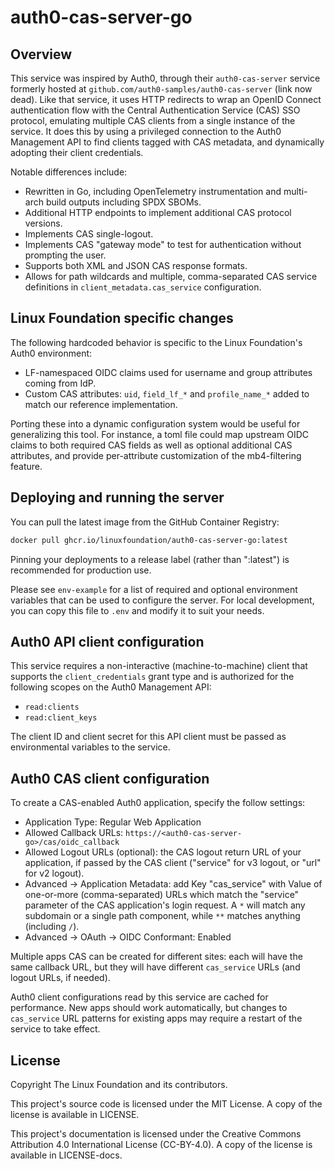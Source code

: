 # auth0-cas-server-go

## Overview

This service was inspired by Auth0, through their `auth0-cas-server` service
formerly hosted at `github.com/auth0-samples/auth0-cas-server` (link now dead).
Like that service, it uses HTTP redirects to wrap an OpenID Connect
authentication flow with the Central Authentication Service (CAS) SSO protocol,
emulating multiple CAS clients from a single instance of the service. It does
this by using a privileged connection to the Auth0 Management API to find
clients tagged with CAS metadata, and dynamically adopting their client
credentials.

Notable differences include:

- Rewritten in Go, including OpenTelemetry instrumentation and multi-arch build
  outputs including SPDX SBOMs.
- Additional HTTP endpoints to implement additional CAS protocol versions.
- Implements CAS single-logout.
- Implements CAS "gateway mode" to test for authentication without prompting
  the user.
- Supports both XML and JSON CAS response formats.
- Allows for path wildcards and multiple, comma-separated CAS service
  definitions in `client_metadata.cas_service` configuration.

## Linux Foundation specific changes

The following hardcoded behavior is specific to the Linux Foundation's Auth0
environment:

- LF-namespaced OIDC claims used for username and group attributes coming from
  IdP.
- Custom CAS attributes: `uid`, `field_lf_*` and `profile_name_*` added to
  match our reference implementation.

Porting these into a dynamic configuration system would be useful for
generalizing this tool. For instance, a toml file could map upstream OIDC
claims to both required CAS fields as well as optional additional CAS
attributes, and provide per-attribute customization of the mb4-filtering
feature.

## Deploying and running the server

You can pull the latest image from the GitHub Container Registry:

```bash
docker pull ghcr.io/linuxfoundation/auth0-cas-server-go:latest
```

Pinning your deployments to a release label (rather than ":latest") is
recommended for production use.

Please see `env-example` for a list of required and optional environment
variables that can be used to configure the server. For local development, you
can copy this file to `.env` and modify it to suit your needs.

## Auth0 API client configuration

This service requires a non-interactive (machine-to-machine) client that
supports the `client_credentials` grant type and is authorized for the
following scopes on the Auth0 Management API:

- `read:clients`
- `read:client_keys`

The client ID and client secret for this API client must be passed as
environmental variables to the service.

## Auth0 CAS client configuration

To create a CAS-enabled Auth0 application, specify the follow settings:

- Application Type: Regular Web Application
- Allowed Callback URLs: `https://<auth0-cas-server-go>/cas/oidc_callback`
- Allowed Logout URLs (optional): the CAS logout return URL of your
  application, if passed by the CAS client ("service" for v3 logout, or "url"
  for v2 logout).
- Advanced -> Application Metadata: add Key "cas\_service" with Value of
  one-or-more (comma-separated) URLs which match the "service" parameter of the
  CAS application's login request. A `*` will match any subdomain or a single
  path component, while `**` matches anything (including `/`).
- Advanced -> OAuth -> OIDC Conformant: Enabled

Multiple apps CAS can be created for different sites: each will have the same
callback URL, but they will have different `cas_service` URLs (and logout URLs,
if needed).

Auth0 client configurations read by this service are cached for performance.
New apps should work automatically, but changes to `cas_service` URL patterns
for existing apps may require a restart of the service to take effect.

## License

Copyright The Linux Foundation and its contributors.

This project's source code is licensed under the MIT License. A copy of the
license is available in LICENSE.

This project's documentation is licensed under the Creative Commons Attribution
4.0 International License (CC-BY-4.0). A copy of the license is available in
LICENSE-docs.
